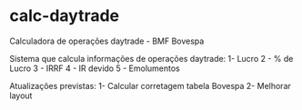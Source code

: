 # calc-daytrade
Calculadora de operações daytrade - BMF Bovespa

Sistema que calcula informações de operações daytrade:
1- Lucro
2 - % de Lucro
3 - IRRF
4 - IR devido
5 - Emolumentos

Atualizações previstas:
1- Calcular corretagem tabela Bovespa
2- Melhorar layout
